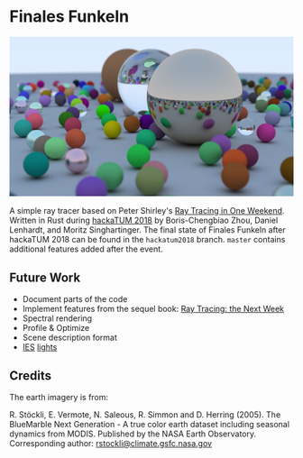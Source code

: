 # Finales Funkeln

![rendered image](assets/demo.jpg "rendered image")

A simple ray tracer based on Peter Shirley's [Ray Tracing in One Weekend][1].
Written in Rust during [hackaTUM 2018][2] by Boris-Chengbiao Zhou, Daniel
Lenhardt, and Moritz Singhartinger. The final state of Finales Funkeln after
hackaTUM 2018 can be found in the `hackatum2018` branch. `master` contains
additional features added after the event.

## Future Work
- Document parts of the code
- Implement features from the sequel book: [Ray Tracing: the Next Week][3]
- Spectral rendering
- Profile & Optimize
- Scene description format
- [IES][4] [lights][5]

[1]: https://github.com/petershirley/raytracinginoneweekend
[2]: https://hack.tum.de
[3]: https://github.com/petershirley/raytracingthenextweek
[4]: https://seblagarde.wordpress.com/2014/11/05/ies-light-format-specification-and-reader
[5]: https://computergraphics.stackexchange.com/questions/3995/solid-angle-and-surface-area-values-in-photometric-raytracing

## Credits
The earth imagery is from:

R. Stöckli, E. Vermote, N. Saleous, R. Simmon and D. Herring (2005).
The BlueMarble Next Generation - A true color earth dataset including seasonal dynamics
from MODIS. Published by the NASA Earth Observatory.
Corresponding author: rstockli@climate.gsfc.nasa.gov
